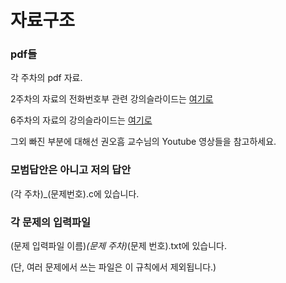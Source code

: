 # 자료구조

### pdf들

각 주차의 pdf 자료.

2주차의 자료의 전화번호부 관련 강의슬라이드는 [여기로](prog_assign02_slide.pdf)

6주차의 자료의 강의슬라이드는 [여기로](prog_assign06_slide.pdf)

그외 빠진 부분에 대해선 권오흠 교수님의 Youtube 영상들을 참고하세요.

### 모범답안은 아니고 저의 답안

(각 주차)_(문제번호).c에 있습니다.

### 각 문제의 입력파일

(문제 입력파일 이름)_(문제 주차)_(문제 번호).txt에 있습니다.

(단, 여러 문제에서 쓰는 파일은 이 규칙에서 제외됩니다.)

